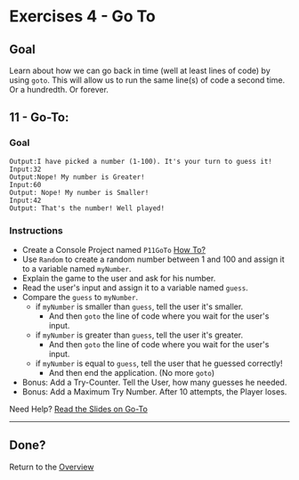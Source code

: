 # Exercises 4 - Go To

## Goal
Learn about how we can go back in time (well at least lines of code) by using `goto`. This will allow us to run the same line(s) of code a second time. Or a hundredth. Or forever.

## 11 - Go-To: 

### Goal
```
Output:I have picked a number (1-100). It's your turn to guess it!
Input:32
Output:Nope! My number is Greater!
Input:60
Output: Nope! My number is Smaller!
Input:42
Output: That's the number! Well played!
```

### Instructions
- Create a Console Project named `P11GoTo` [How To?](https://gist\.github\.com/marczaku/a8b3c38c37e8876a46194a73ed24b1f2)
- Use `Random` to create a random number between 1 and 100 and assign it to a variable named `myNumber`.
- Explain the game to the user and ask for his number.
- Read the user's input and assign it to a variable named `guess`.
- Compare the `guess` to `myNumber`.
  - if `myNumber` is smaller than `guess`, tell the user it's smaller.
    - And then `goto` the line of code where you wait for the user's input.
  - if `myNumber` is greater than `guess`, tell the user it's greater.
    - And then `goto` the line of code where you wait for the user's input.
  - if `myNumber` is equal to `guess`, tell the user that he guessed correctly!
    - And then end the application. (No more `goto`)
- Bonus: Add a Try-Counter. Tell the User, how many guesses he needed.
- Bonus: Add a Maximum Try Number. After 10 attempts, the Player loses.

Need Help? [Read the Slides on Go-To](slides#11-go-to)

---

## Done?
Return to the [Overview](../../..#4-go-to)